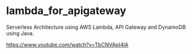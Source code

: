 # lambda_for_apigateway
Serverless Architecture using AWS Lambda, API Gateway and DynamoDB using Java.

https://www.youtube.com/watch?v=TbCNVApI4lA
